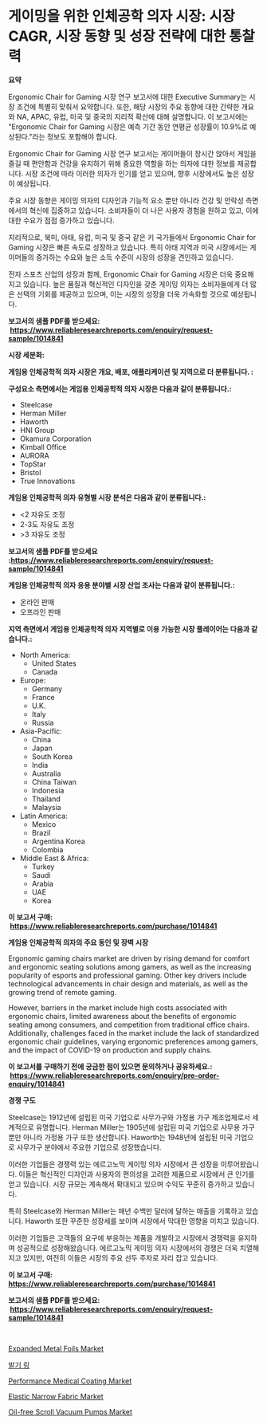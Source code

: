 <p><h1>게이밍을 위한 인체공학 의자 시장: 시장 CAGR, 시장 동향 및 성장 전략에 대한 통찰력</h1></p><p><strong>요약</strong></p>
<p><p>Ergonomic Chair for Gaming 시장 연구 보고서에 대한 Executive Summary는 시장 조건에 특별히 맞춰서 요약합니다. 또한, 해당 시장의 주요 동향에 대한 간략한 개요와 NA, APAC, 유럽, 미국 및 중국의 지리적 확산에 대해 설명합니다. 이 보고서에는 "Ergonomic Chair for Gaming 시장은 예측 기간 동안 연평균 성장률이 10.9%로 예상된다."라는 정보도 포함해야 합니다.</p><p>Ergonomic Chair for Gaming 시장 연구 보고서는 게이머들이 장시간 앉아서 게임을 즐길 때 편안함과 건강을 유지하기 위해 중요한 역할을 하는 의자에 대한 정보를 제공합니다. 시장 조건에 따라 이러한 의자가 인기를 얻고 있으며, 향후 시장에서도 높은 성장이 예상됩니다.</p><p>주요 시장 동향은 게이밍 의자의 디자인과 기능적 요소 뿐만 아니라 건강 및 안락성 측면에서의 혁신에 집중하고 있습니다. 소비자들이 더 나은 사용자 경험을 원하고 있고, 이에 대한 수요가 점점 증가하고 있습니다.</p><p>지리적으로, 북미, 아태, 유럽, 미국 및 중국 같은 키 국가들에서 Ergonomic Chair for Gaming 시장은 빠른 속도로 성장하고 있습니다. 특히 아태 지역과 미국 시장에서는 게이머들의 증가하는 수요와 높은 소득 수준이 시장의 성장을 견인하고 있습니다.</p><p>전자 스포츠 산업의 성장과 함께, Ergonomic Chair for Gaming 시장은 더욱 중요해지고 있습니다. 높은 품질과 혁신적인 디자인을 갖춘 게이밍 의자는 소비자들에게 더 많은 선택의 기회를 제공하고 있으며, 이는 시장의 성장을 더욱 가속화할 것으로 예상됩니다.</p></p>
<p><strong>보고서의 샘플 PDF를 받으세요: &nbsp;<a href="https://www.reliableresearchreports.com/enquiry/request-sample/1014841">https://www.reliableresearchreports.com/enquiry/request-sample/1014841</a></strong></p>
<p><strong>시장 세분화:</strong></p>
<p><strong> 게임용 인체공학적 의자 시장은 개요, 배포, 애플리케이션 및 지역으로 더 분류됩니다. :</strong></p>
<p><strong>구성요소 측면에서는 게임용 인체공학적 의자 시장은 다음과 같이 분류됩니다.:</strong></p>
<p><ul><li>Steelcase</li><li>Herman Miller</li><li>Haworth</li><li>HNI Group</li><li>Okamura Corporation</li><li>Kimball Office</li><li>AURORA</li><li>TopStar</li><li>Bristol</li><li>True Innovations</li></ul></p>
<p><strong> 게임용 인체공학적 의자 유형별 시장 분석은 다음과 같이 분류됩니다.:</strong></p>
<p><ul><li><2 자유도 조정</li><li>2-3도 자유도 조정</li><li>>3 자유도 조정</li></ul></p>
<p><strong>보고서의 샘플 PDF를 받으세요 :<a href="https://www.reliableresearchreports.com/enquiry/request-sample/1014841">https://www.reliableresearchreports.com/enquiry/request-sample/1014841</a></strong></p>
<p><strong> 게임용 인체공학적 의자 응용 분야별 시장 산업 조사는 다음과 같이 분류됩니다.:</strong></p>
<p><ul><li>온라인 판매</li><li>오프라인 판매</li></ul></p>
<p><strong>지역 측면에서 게임용 인체공학적 의자 지역별로 이용 가능한 시장 플레이어는 다음과 같습니다.:</strong></p>
<p><ul>
    <li>
        North America:
        <ul>
            <li>United States</li>
            <li>Canada</li>
        </ul>
    </li>
    <li>
        Europe:
        <ul>
            <li>Germany</li>
            <li>France</li>
            <li>U.K.</li>
            <li>Italy</li>
            <li>Russia</li>
        </ul>
    </li>
    <li>
        Asia-Pacific:
        <ul>
            <li>China</li>
            <li>Japan</li>
            <li>South Korea</li>
            <li>India</li>
            <li>Australia</li>
            <li>China Taiwan</li>
            <li>Indonesia</li>
            <li>Thailand</li>
            <li>Malaysia</li>
        </ul>
    </li>
    <li>
        Latin America:
        <ul>
            <li>Mexico</li>
            <li>Brazil</li>
            <li>Argentina Korea</li>
            <li>Colombia</li>
        </ul>
    </li>
    <li>
        Middle East & Africa:
        <ul>
            <li>Turkey</li>
            <li>Saudi</li>
            <li>Arabia</li>
            <li>UAE</li>
            <li>Korea</li>
        </ul>
    </li>
    </ul></p>
<p><strong>이 보고서 구매: &nbsp;<a href="https://www.reliableresearchreports.com/purchase/1014841">https://www.reliableresearchreports.com/purchase/1014841</a></strong></p>
<p><strong>게임용 인체공학적 의자의 주요 동인 및 장벽 시장</strong></p>
<p><p>Ergonomic gaming chairs market are driven by rising demand for comfort and ergonomic seating solutions among gamers, as well as the increasing popularity of esports and professional gaming. Other key drivers include technological advancements in chair design and materials, as well as the growing trend of remote gaming.</p><p>However, barriers in the market include high costs associated with ergonomic chairs, limited awareness about the benefits of ergonomic seating among consumers, and competition from traditional office chairs. Additionally, challenges faced in the market include the lack of standardized ergonomic chair guidelines, varying ergonomic preferences among gamers, and the impact of COVID-19 on production and supply chains.</p></p>
<p><strong>이 보고서를 구매하기 전에 궁금한 점이 있으면 문의하거나 공유하세요.: &nbsp;<a href="https://www.reliableresearchreports.com/enquiry/pre-order-enquiry/1014841">https://www.reliableresearchreports.com/enquiry/pre-order-enquiry/1014841</a></strong></p>
<p><strong>경쟁 구도</strong></p>
<p><p>Steelcase는 1912년에 설립된 미국 기업으로 사무가구와 가정용 가구 제조업체로서 세계적으로 유명합니다.  Herman Miller는 1905년에 설립된 미국 기업으로 사무용 가구 뿐만 아니라 가정용 가구 또한 생산합니다. Haworth는 1948년에 설립된 미국 기업으로 사무가구 분야에서 주요한 기업으로 성장했습니다.</p><p>이러한 기업들은 경쟁력 있는 에르고노믹 게이밍 의자 시장에서 큰 성장을 이루어왔습니다. 이들은 혁신적인 디자인과 사용자의 편의성을 고려한 제품으로 시장에서 큰 인기를 얻고 있습니다. 시장 규모는 계속해서 확대되고 있으며 수익도 꾸준히 증가하고 있습니다.</p><p>특히 Steelcase와 Herman Miller는 매년 수백만 달러에 달하는 매출을 기록하고 있습니다. Haworth 또한 꾸준한 성장세를 보이며 시장에서 막대한 영향을 미치고 있습니다.</p><p>이러한 기업들은 고객들의 요구에 부응하는 제품을 개발하고 시장에서 경쟁력을 유지하며 성공적으로 성장해왔습니다. 에르고노믹 게이밍 의자 시장에서의 경쟁은 더욱 치열해지고 있지만, 여전히 이들은 시장의 주요 선두 주자로 자리 잡고 있습니다.</p></p>
<p><strong>이 보고서 구매: &nbsp; <a href="https://www.reliableresearchreports.com/purchase/1014841">https://www.reliableresearchreports.com/purchase/1014841</a></strong></p>
<p><strong>보고서의 샘플 PDF를 받으세요: &nbsp;<a href="https://www.reliableresearchreports.com/enquiry/request-sample/1014841">https://www.reliableresearchreports.com/enquiry/request-sample/1014841</a></strong><strong></strong></p>
<p>&nbsp;</p>
<p><p><a href="https://view.publitas.com/reportprime-1/expanded-metal-foils-market-insights-market-players-and-forecast-till-2031/">Expanded Metal Foils Market</a></p><p><a href="https://github.com/vss5505pa7z1p/Market-Research-Report-List-1/blob/main/2678025187302.md">발기 링</a></p><p><a href="https://issuu.com/reportprime-2/docs/performance-medical-coating-market-size-2030.pptx">Performance Medical Coating Market</a></p><p><a href="https://issuu.com/reportprime-2/docs/elastic-narrow-fabric-market-size-2030.pptx">Elastic Narrow Fabric Market</a></p><p><a href="https://silk-columnist-571.notion.site/Oil-free-Scroll-Vacuum-Pumps-Market-Offer-Valuable-Insights-into-Market-Size-Market-Share-Market-T-cf425192c7e1492299f991ff1a67d5b2">Oil-free Scroll Vacuum Pumps Market</a></p></p>